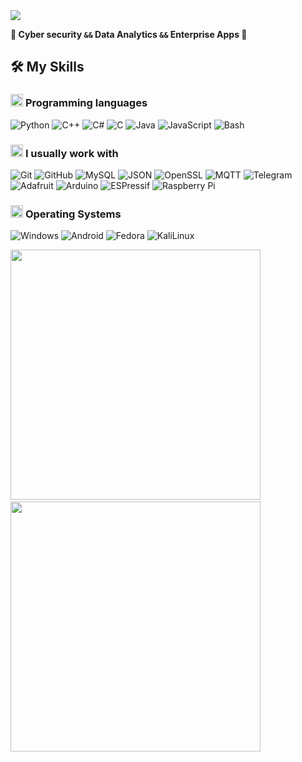 <!--horizontal divider(gradiant)-->
<img src="https://user-images.githubusercontent.com/73097560/115834477-dbab4500-a447-11eb-908a-139a6edaec5c.gif">


**👀   Cyber security `&&` Data Analytics `&&` Enterprise Apps 👀** 


## 🛠️ My Skills

### <picture> <img src = "https://github.com/7oSkaaa/7oSkaaa/blob/main/Images/Programming_Languages.gif?raw=true" width = 20px>  </picture> Programming languages

![Python](https://img.shields.io/badge/Python-3776AB?style=flat-square&logo=Python&logoColor=white)
![C++](https://img.shields.io/badge/C++-A8B9CC?style=flat-square&logo=CPlusPlus&logoColor=white)
![C#](https://img.shields.io/badge/C%23-111199?style=flat-square&logo=CSharp&logoColor=white)
![C](https://img.shields.io/badge/C-A8B9CC?style=flat-square&logo=C&logoColor=white)
![Java](https://img.shields.io/badge/Java-885555?style=flat-square&logo=openjdk&logoColor=white)
![JavaScript](https://img.shields.io/badge/JavaScript-FFD500?style=flat-square&logo=JavaScript&logoColor=black)
![Bash](https://img.shields.io/badge/Bash-000000?style=flat-square&logo=Linux&logoColor=white)

### <picture> <img src = "https://github.com/7oSkaaa/7oSkaaa/blob/main/Images/Software_Tools.gif?raw=true" width = 20px>  </picture> I usually work with

![Git](https://img.shields.io/badge/Git-F05032?style=flat-square&logo=Git&logoColor=white)
![GitHub](https://img.shields.io/badge/GitHub-181717?style=flat-square&logo=GitHub&logoColor=white)
![MySQL](https://img.shields.io/badge/MySQL-4479A1?style=flat-square&logo=MySQL&logoColor=white)
![JSON](https://img.shields.io/badge/JSON-000000?style=flat-square&logo=JSON&logoColor=white)
![OpenSSL](https://img.shields.io/badge/OpenSSL-721412?style=flat-square&logo=OpenSSL&logoColor=white)
![MQTT](https://img.shields.io/badge/MQTT-721412?style=flat-square&logo=MQTT&logoColor=white)
![Telegram](https://img.shields.io/badge/Telegram-444499?style=flat-square&logo=Telegram&logoColor=white)
<br>
![Adafruit](https://img.shields.io/badge/Adafruit-000000?style=flat-square&logo=adafruit&logoColor=white)
![Arduino](https://img.shields.io/badge/Arduino-00979D?style=flat-square&logo=Arduino&logoColor=white)
![ESPressif](https://img.shields.io/badge/ESPressif-664499?style=flat-square&logo=espressif&logoColor=white)
![Raspberry Pi](https://img.shields.io/badge/Raspberry%20Pi-449955?style=flat-square&logo=Raspberry%20Pi&logoColor=white)

### <picture> <img src = "https://github.com/7oSkaaa/7oSkaaa/blob/main/Images/OS.gif?raw=true" width = 20px>  </picture> Operating Systems

![Windows](https://img.shields.io/badge/Windows-0078D6?style=flat-square&logo=Windows&logoColor=white)
![Android](https://img.shields.io/badge/Android-007000?style=flat-square&logo=Android&logoColor=white)
![Fedora](https://img.shields.io/badge/Fedora-E95420?style=flat-square&logo=Fedora&logoColor=white)
![KaliLinux](https://img.shields.io/badge/Kali-557C94?style=flat-square&logo=KaliLinux&logoColor=white)
<br>

<img src = "https://github-readme-stats.vercel.app/api/top-langs/?username=scott-weeden&theme=blue-green" width = 400px>&nbsp;&nbsp;
&nbsp;&nbsp;<img src = "https://github-readme-stats.vercel.app/api?username=scott-weeden&theme=blue-green" width = 400px>
